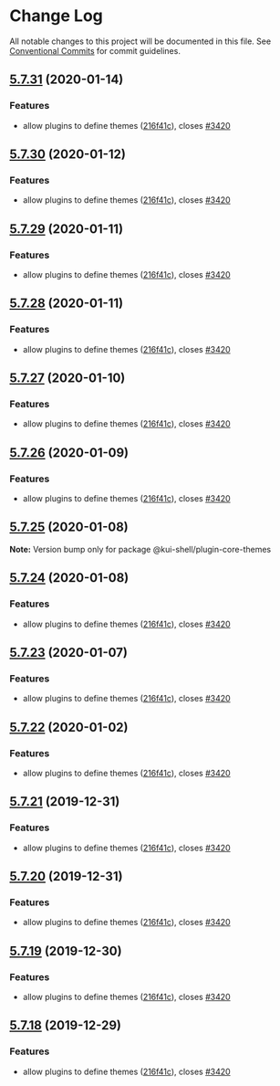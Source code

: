 # Change Log

All notable changes to this project will be documented in this file.
See [Conventional Commits](https://conventionalcommits.org) for commit guidelines.

## [5.7.31](https://github.com/IBM/kui/compare/v4.5.0...v5.7.31) (2020-01-14)

### Features

- allow plugins to define themes ([216f41c](https://github.com/IBM/kui/commit/216f41c)), closes [#3420](https://github.com/IBM/kui/issues/3420)

## [5.7.30](https://github.com/IBM/kui/compare/v4.5.0...v5.7.30) (2020-01-12)

### Features

- allow plugins to define themes ([216f41c](https://github.com/IBM/kui/commit/216f41c)), closes [#3420](https://github.com/IBM/kui/issues/3420)

## [5.7.29](https://github.com/IBM/kui/compare/v4.5.0...v5.7.29) (2020-01-11)

### Features

- allow plugins to define themes ([216f41c](https://github.com/IBM/kui/commit/216f41c)), closes [#3420](https://github.com/IBM/kui/issues/3420)

## [5.7.28](https://github.com/IBM/kui/compare/v4.5.0...v5.7.28) (2020-01-11)

### Features

- allow plugins to define themes ([216f41c](https://github.com/IBM/kui/commit/216f41c)), closes [#3420](https://github.com/IBM/kui/issues/3420)

## [5.7.27](https://github.com/IBM/kui/compare/v4.5.0...v5.7.27) (2020-01-10)

### Features

- allow plugins to define themes ([216f41c](https://github.com/IBM/kui/commit/216f41c)), closes [#3420](https://github.com/IBM/kui/issues/3420)

## [5.7.26](https://github.com/IBM/kui/compare/v4.5.0...v5.7.26) (2020-01-09)

### Features

- allow plugins to define themes ([216f41c](https://github.com/IBM/kui/commit/216f41c)), closes [#3420](https://github.com/IBM/kui/issues/3420)

## [5.7.25](https://github.com/IBM/kui/compare/v5.7.24...v5.7.25) (2020-01-08)

**Note:** Version bump only for package @kui-shell/plugin-core-themes

## [5.7.24](https://github.com/IBM/kui/compare/v4.5.0...v5.7.24) (2020-01-08)

### Features

- allow plugins to define themes ([216f41c](https://github.com/IBM/kui/commit/216f41c)), closes [#3420](https://github.com/IBM/kui/issues/3420)

## [5.7.23](https://github.com/IBM/kui/compare/v4.5.0...v5.7.23) (2020-01-07)

### Features

- allow plugins to define themes ([216f41c](https://github.com/IBM/kui/commit/216f41c)), closes [#3420](https://github.com/IBM/kui/issues/3420)

## [5.7.22](https://github.com/IBM/kui/compare/v4.5.0...v5.7.22) (2020-01-02)

### Features

- allow plugins to define themes ([216f41c](https://github.com/IBM/kui/commit/216f41c)), closes [#3420](https://github.com/IBM/kui/issues/3420)

## [5.7.21](https://github.com/IBM/kui/compare/v4.5.0...v5.7.21) (2019-12-31)

### Features

- allow plugins to define themes ([216f41c](https://github.com/IBM/kui/commit/216f41c)), closes [#3420](https://github.com/IBM/kui/issues/3420)

## [5.7.20](https://github.com/IBM/kui/compare/v4.5.0...v5.7.20) (2019-12-31)

### Features

- allow plugins to define themes ([216f41c](https://github.com/IBM/kui/commit/216f41c)), closes [#3420](https://github.com/IBM/kui/issues/3420)

## [5.7.19](https://github.com/IBM/kui/compare/v4.5.0...v5.7.19) (2019-12-30)

### Features

- allow plugins to define themes ([216f41c](https://github.com/IBM/kui/commit/216f41c)), closes [#3420](https://github.com/IBM/kui/issues/3420)

## [5.7.18](https://github.com/IBM/kui/compare/v4.5.0...v5.7.18) (2019-12-29)

### Features

- allow plugins to define themes ([216f41c](https://github.com/IBM/kui/commit/216f41c)), closes [#3420](https://github.com/IBM/kui/issues/3420)
